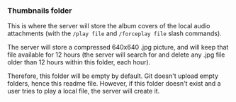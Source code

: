 ### Thumbnails folder

This is where the server will store the album covers of the local audio attachments (with the `/play file` and `/forceplay file` slash commands).

The server will store a compressed 640x640 .jpg picture, and will keep that file available for 12 hours (the server will search for and delete any .jpg file older than 12 hours within this folder, each hour).

Therefore, this folder will be empty by default. Git doesn't upload empty folders, hence this readme file. However, if this folder doesn't exist and a user tries to play a local file, the server will create it.